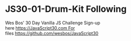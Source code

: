 # JS30-01-Drum-Kit Following
Wes Bos' 30 Day Vanilla JS Challenge
Sign-up here https://JavaScript30.com For files https://github.com/wesbos/JavaScript30
